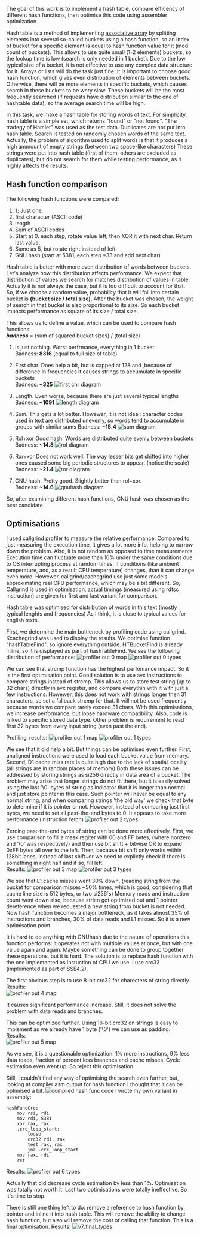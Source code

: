 The goal of this work is to implement a hash table, compare efficency of different hash functions, then optimise this code using assembler optimization

Hash table is a method of implementing [associative array][wiki_map] by splitting elements into several so-called buckets using a hash function, so an index of bucket for a specific element is equal to hash function value for it (mod count of buckets). This allows to use quite small (1-2 elements) buckets, so the lookup time is low (search is only needed in 1 bucket). Due to the low typical size of a bucket, it is not effective to use any complex data structure for it. Arrays or lists will do the task just fine. It is important to choose good hash function, which gives even distribution of elements between buckets. Otherwise, there will be more elements in specific buckets, which causes search in these buckets to be wery slow. These buckets will be the most frequently searched (if requests have distribution similar to the one of hashtable data), so the average search time will be high.

In this task, we make a hash table for storing words of text. For simplicity, hash table is a simple set, which returns "found" or "not found". "The tradegy of Hamlet" was used as the test data. Duplicates are not put into hash table. Search is tested on randomly chosen words of the same text. Actually, the problem of algorithm used to split words is that it produces a high ammount of empty strings (between two space-like characters) These strings were put into hash table (first of them, others are excluded as duplicates), but do not search for them while testing performance, as it highly affects the results.

## Hash function comparison
The following hash functions were compared:
1. 1; Just one.
2. first character (ASCII code)
3. length
4. Sum of ASCII codes
5. Start at 0. each step, rotate value left, then XOR it with next char. Return last value.
6. Same as 5, but rotate right instead of left
7. GNU hash (start at 5381, each step *33 and add next char)

Hash table is better with more even distribution of words between buckets. Let's analyze how this distribution affects performance. We expect that distribution of values we search for matches distribution of values in table. Actually it is not always the case, but it is too difficult to account for that. So, if we choose a random value, probability that it will fall into certain bucket is **(bucket size / total size)**. After the bucket was chosen, the weight of search in that bucket is also proportional to its size. So each bucket impacts performance as square of its size / total size.

This allows us to define a value, which can be used to compare hash functions:  
***badness*** = (sum of squared bucket sizes) / (total size)


1) is just nothing. Worst perfrmance, everything in 1 bucket.  
Badness: **8316** (equal to full size of table)

2) First char. Does help a bit, but is capped at 128 and ,because of difference in frequencies it causes strings to accumulate in specific buckets  
Badness: **~325**
![first chr diagram](run/pop_firstchr.png)

3) Length. Even worse, because there are just several typical lengths  
Badness: **~1091**
![length diagram](run/pop_len.png)

4) Sum. This gets a lot better. Howewer, it is not ideal: character codes used in text are distributed unevenly, so words tend to accumulate in groups with similar sums
Badness: **~15.4**
![sum diagram](run/pop_sum.png)

5) Rol+xor Good hash. Words are distributed quite evenly between buckets  
Badness: **~14.8**
![rol diagram](run/pop_rol.png)

6) Ror+xor Does not work well. The way lesser bits get shifted into higher ones caused some big periodic structures to appear.
(notice the scale)  
Badness: **~21.4**
![ror diagram](run/pop_ror.png)

7) GNU hash. Pretty good. Slightly better than rol+xor.  
Badness: **~14.6**
![gnuhash diagram](run/pop_gnu.png)

So, after examining different hash functions, GNU hash was chosen as the best candidate.

## Optimisations

I used callgrind profiler to measure the relative performance. Compared to just measuring the execution time, it gives a lot more info, helping to narrow down the problem. Also, it is not random as opposed to time measurements. Execution time can fluctuate more than 10% under the same conditions due to OS interrupting process at random times. If conditions (like ambient temperature, and, as a result CPU temperature) changes, than it can change even more. Howewer, callgrind/cachegrind use just some models approximating real CPU performance, which may be a bit different. So, Callgrind is used in optimisation, actual timings (measured using rdtsc instruction) are given for first and last variant for comparison.

Hash table was optimised for distribution of words in this text (mostly typical lenghts and frequencies) As I think, it is close to typical values for english texts.


First, we determine the main bottleneck by profiling code using callgrind. Kcachegrind was used to display the results. We optimise function "hashTableFind", so ignore everything outside. HTBucketFind is already inline, so it is displayed as part of hashTableFind. We see the following distribution of performance: 
![profiler out 0 map](run/profile_map_v0.png)
![profiler out 0 types](run/profile_types_v0.png)

We can see that strcmp function has the highest perfomance impact. So it is the first optimisation point.
Good solution is to use avx instructions to compare strings instead of strcmp. This allows us to store test string (up to 32 chars) directly in avx register, and compare everythin with it with just a few instructions. Howewer, this does not work with strings longer then 31 characters, so set a fallback strcmp for that. It will not be used frequently because words we compare rarely exceed 31 chars. With this optimisations, we increase performance, but loose hardware compatibility. Also, code is linked to specific stored data type. Other problem is requirement to read first 32 bytes from every input string (even past the end).

Profiling_results:
![profiler out 1 map](run/profile_map_v1.png)
![profiler out 1 types](run/profile_types_v1.png)

We see that it did help a bit. But things can be optimised even further. First, unaligned instructions were used to load each bucket value from memory. Second, D1 cache miss rate is quite high due to the lack of spatial locality (all strings are in random places of memory) Both these issues can be addressed by storing strings as si256 directly in data area of a bucket. The problem may arise that longer strings do not fit there, but it is easily solved using the last '\0' bytes of string as indicator that it is longer than normal and just store pointer in this case. Such pointer will never be equal to any normal string, and when comparing strings 'the old way' we check that byte to determine if it is pointer or not. Howewer, instead of comparing just first bytes, we need to set all past-the-end bytes to 0. It appears to take more performance (instruction fetch)
![profiler out 2 types](run/profile_types_v2.png)

Zeroing past-the-end bytes of string can be done more effectively. First, we use comparison to fill a mask regiter with 00 and FF bytes, (where nonzero and '\0' was respectively) and then use bit shift + bitwise OR to expand 0xFF bytes all over to the left. Then, because bit shift only works within 128bit lanes, instead of last shift+or we need to explictly check if there is something in right half and if so, fill left.  
Results:
![profiler out 3 map](run/profile_map_v3.png)
![profiler out 3 types](run/profile_types_v3.png)

We see that L1 cache misses went 30% down, (reading string from the bucket for comparison misses ~50% times, which is good, considering that cache line size is 512 bytes, or two si256`s) Memory reads and instruction count went down also, because strlen got optimized out and 1 pointer dereference when we requested a new string from bucket is not needed. Now hash function becomes a major bottleneck, as it takes almost 35% of instructions and branches, 30% of data reads and L1 misses. So it is a new optimisation point.

It is hard to do anything with GNUhash due to the nature of operations this function performs: it operates not with multiple values at once, but with one value again and again. Maybe something can be done to group together these operations, but it is hard. The solution is to replace hash function with the one implemented as instuction of CPU we use. I use crc32 (implemented as part of SSE4.2). 

The first obvious step is to use 8-bit crc32 for charecters of string directly.  
Results:  
![profiler out 4 map](run/profile_types_v4.png)

It causes significant performance increase. Still, it does not solve the problem with data reads and branches.

This can be optimized further. Using 16-bit crc32 on strings is easy to implement as we already have 1 byte ('\0') we can use as padding.  
Results:  
![profiler out 5 map](run/profile_types_v5.png)

As we see, it is a questionable optimization: 1% more instructions, 9% less data reads, fraction of percent less branches and cache misses. Cycle estimation even went up. So reject this optimisation.

Still, I couldn`t find any way of optimising the search even further, but, looking at compiler asm output for hash function I thought that it can be optimised a bit.
![compiled hash func code](run/hash_func_code.png)
I wrote my own variant in assembly:

    hashFuncCrc:
        mov rsi, rdi
        mov rdi, 5381
        xor rax, rax
        .crc_loop_start:
            lodsb
            crc32 rdi, rax
            test rax, rax
            jnz .crc_loop_start
        mov rax, rdi
        ret
Results:
![profiler out 6 types](run/profie_types_v6.png)

Actually that did decrease cycle estimation by less than 1%. Optimisation was totally not worth it. Last two optimisations were totally ineffective. So it's time to stop.

There is still one thing left to do: remove a reference to hash function by pointer and inline it into hash table. This will remove the ability to change hash function, but also will remove the cost of calling that function. This is a final optimisation. 
Results:
![v7_final_types](run/profile_types_v7.png)


[wiki_map]: https://en.wikipedia.org/wiki/Associative_array]
